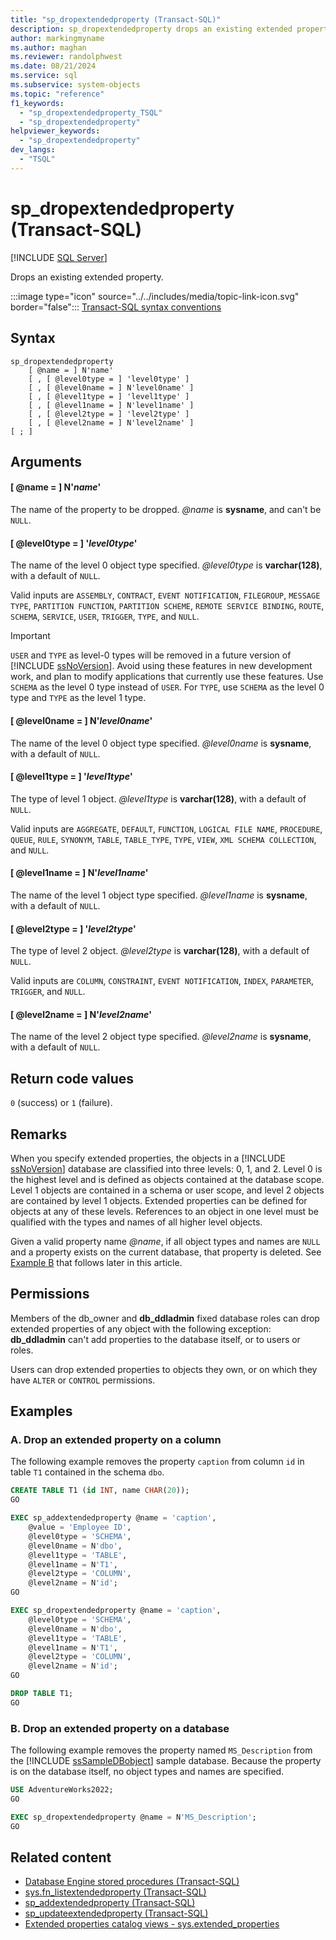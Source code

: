 ```yaml
---
title: "sp_dropextendedproperty (Transact-SQL)"
description: sp_dropextendedproperty drops an existing extended property.
author: markingmyname
ms.author: maghan
ms.reviewer: randolphwest
ms.date: 08/21/2024
ms.service: sql
ms.subservice: system-objects
ms.topic: "reference"
f1_keywords:
  - "sp_dropextendedproperty_TSQL"
  - "sp_dropextendedproperty"
helpviewer_keywords:
  - "sp_dropextendedproperty"
dev_langs:
  - "TSQL"
---
```

# sp_dropextendedproperty (Transact-SQL)

[!INCLUDE [SQL Server](../../includes/applies-to-version/sqlserver.md)]

Drops an existing extended property.

:::image type="icon" source="../../includes/media/topic-link-icon.svg" border="false"::: [Transact-SQL syntax conventions](../../t-sql/language-elements/transact-sql-syntax-conventions-transact-sql.md)

## Syntax

```syntaxsql
sp_dropextendedproperty
    [ @name = ] N'name'
    [ , [ @level0type = ] 'level0type' ]
    [ , [ @level0name = ] N'level0name' ]
    [ , [ @level1type = ] 'level1type' ]
    [ , [ @level1name = ] N'level1name' ]
    [ , [ @level2type = ] 'level2type' ]
    [ , [ @level2name = ] N'level2name' ]
[ ; ]
```

## Arguments

#### [ @name = ] N'*name*'

The name of the property to be dropped. *@name* is **sysname**, and can't be `NULL`.

#### [ @level0type = ] '*level0type*'

The name of the level 0 object type specified. *@level0type* is **varchar(128)**, with a default of `NULL`.

Valid inputs are `ASSEMBLY`, `CONTRACT`, `EVENT NOTIFICATION`, `FILEGROUP`, `MESSAGE TYPE`, `PARTITION FUNCTION`, `PARTITION SCHEME`, `REMOTE SERVICE BINDING`, `ROUTE`, `SCHEMA`, `SERVICE`, `USER`, `TRIGGER`, `TYPE`, and `NULL`.

> [!IMPORTANT]  
> `USER` and `TYPE` as level-0 types will be removed in a future version of [!INCLUDE [ssNoVersion](../../includes/ssnoversion-md.md)]. Avoid using these features in new development work, and plan to modify applications that currently use these features. Use `SCHEMA` as the level 0 type instead of `USER`. For `TYPE`, use `SCHEMA` as the level 0 type and `TYPE` as the level 1 type.

#### [ @level0name = ] N'*level0name*'

The name of the level 0 object type specified. *@level0name* is **sysname**, with a default of `NULL`.

#### [ @level1type = ] '*level1type*'

The type of level 1 object. *@level1type* is **varchar(128)**, with a default of `NULL`.

Valid inputs are `AGGREGATE`, `DEFAULT`, `FUNCTION`, `LOGICAL FILE NAME`, `PROCEDURE`, `QUEUE`, `RULE`, `SYNONYM`, `TABLE`, `TABLE_TYPE`, `TYPE`, `VIEW`, `XML SCHEMA COLLECTION`, and `NULL`.

#### [ @level1name = ] N'*level1name*'

The name of the level 1 object type specified. *@level1name* is **sysname**, with a default of `NULL`.

#### [ @level2type = ] '*level2type*'

The type of level 2 object. *@level2type* is **varchar(128)**, with a default of `NULL`.

Valid inputs are `COLUMN`, `CONSTRAINT`, `EVENT NOTIFICATION`, `INDEX`, `PARAMETER`, `TRIGGER`, and `NULL`.

#### [ @level2name = ] N'*level2name*'

The name of the level 2 object type specified. *@level2name* is **sysname**, with a default of `NULL`.

## Return code values

`0` (success) or `1` (failure).

## Remarks

When you specify extended properties, the objects in a [!INCLUDE [ssNoVersion](../../includes/ssnoversion-md.md)] database are classified into three levels: 0, 1, and 2. Level 0 is the highest level and is defined as objects contained at the database scope. Level 1 objects are contained in a schema or user scope, and level 2 objects are contained by level 1 objects. Extended properties can be defined for objects at any of these levels. References to an object in one level must be qualified with the types and names of all higher level objects.

Given a valid property name *@name*, if all object types and names are `NULL` and a property exists on the current database, that property is deleted. See [Example B](#b-drop-an-extended-property-on-a-database) that follows later in this article.

## Permissions

Members of the db_owner and **db_ddladmin** fixed database roles can drop extended properties of any object with the following exception: **db_ddladmin** can't add properties to the database itself, or to users or roles.

Users can drop extended properties to objects they own, or on which they have `ALTER` or `CONTROL` permissions.

## Examples

### A. Drop an extended property on a column

The following example removes the property `caption` from column `id` in table `T1` contained in the schema `dbo`.

```sql
CREATE TABLE T1 (id INT, name CHAR(20));
GO

EXEC sp_addextendedproperty @name = 'caption',
    @value = 'Employee ID',
    @level0type = 'SCHEMA',
    @level0name = N'dbo',
    @level1type = 'TABLE',
    @level1name = N'T1',
    @level2type = 'COLUMN',
    @level2name = N'id';
GO

EXEC sp_dropextendedproperty @name = 'caption',
    @level0type = 'SCHEMA',
    @level0name = N'dbo',
    @level1type = 'TABLE',
    @level1name = N'T1',
    @level2type = 'COLUMN',
    @level2name = N'id';
GO

DROP TABLE T1;
GO
```

### B. Drop an extended property on a database

The following example removes the property named `MS_Description` from the [!INCLUDE [ssSampleDBobject](../../includes/sssampledbobject-md.md)] sample database. Because the property is on the database itself, no object types and names are specified.

```sql
USE AdventureWorks2022;
GO

EXEC sp_dropextendedproperty @name = N'MS_Description';
GO
```

## Related content

- [Database Engine stored procedures (Transact-SQL)](database-engine-stored-procedures-transact-sql.md)
- [sys.fn_listextendedproperty (Transact-SQL)](../system-functions/sys-fn-listextendedproperty-transact-sql.md)
- [sp_addextendedproperty (Transact-SQL)](sp-addextendedproperty-transact-sql.md)
- [sp_updateextendedproperty (Transact-SQL)](sp-updateextendedproperty-transact-sql.md)
- [Extended properties catalog views - sys.extended_properties](../system-catalog-views/extended-properties-catalog-views-sys-extended-properties.md)
